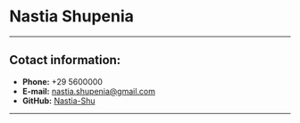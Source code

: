 # Nastia Shupenia
-----------------------
## Cotact information:
* **Phone:** +29 5600000
* **E-mail:** nastia.shupenia@gmail.com
* **GitHub:** [Nastia-Shu](https://github.com/Nastia-Shu)
-----------------------